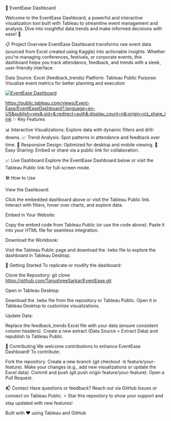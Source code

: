 🎉 EventEase Dashboard

Welcome to the EventEase Dashboard, a powerful and interactive visualization tool built with Tableau to streamline event management and analysis. Dive into insightful data trends and make informed decisions with ease! 🚀
 

📋 Project Overview
EventEase Dashboard transforms raw event data (sourced from Excel created using Kaggle) into actionable insights. Whether you're managing conferences, festivals, or corporate events, this dashboard helps you track attendance, feedback, and trends with a sleek, user-friendly interface.

Data Source: Excel (feedback_trends)
Platform: Tableau Public
Purpose: Visualize event metrics for better planning and execution

<div class='tableauPlaceholder' id='viz1745761819207' style='position: relative'><noscript><a href='#'><img alt='EventEase Dashboard ' src='https:&#47;&#47;public.tableau.com&#47;static&#47;images&#47;Ev&#47;Event-Ease&#47;EventEaseDashboard&#47;1_rss.png' style='border: none' /></a></noscript><object class='tableauViz'  style='display:none;'><param name='host_url' value='https%3A%2F%2Fpublic.tableau.com%2F' /> <param name='embed_code_version' value='3' /> <param name='site_root' value='' /><param name='name' value='Event-Ease&#47;EventEaseDashboard' /><param name='tabs' value='no' /><param name='toolbar' value='yes' /><param name='static_image' value='https:&#47;&#47;public.tableau.com&#47;static&#47;images&#47;Ev&#47;Event-Ease&#47;EventEaseDashboard&#47;1.png' /> <param name='animate_transition' value='yes' /><param name='display_static_image' value='yes' /><param name='display_spinner' value='yes' /><param name='display_overlay' value='yes' /><param name='display_count' value='yes' /><param name='language' value='en-US' /><param name='filter' value='publish=yes' /></object></div>                <script type='text/javascript'>                    var divElement = document.getElementById('viz1745761819207');                    var vizElement = divElement.getElementsByTagName('object')[0];                    if ( divElement.offsetWidth > 800 ) { vizElement.style.width='1450px';vizElement.style.height='877px';} else if ( divElement.offsetWidth > 500 ) { vizElement.style.width='1450px';vizElement.style.height='877px';} else { vizElement.style.width='100%';vizElement.style.height='2977px';}                     var scriptElement = document.createElement('script');                    scriptElement.src = 'https://public.tableau.com/javascripts/api/viz_v1.js';                    vizElement.parentNode.insertBefore(scriptElement, vizElement);                </script>

https://public.tableau.com/views/Event-Ease/EventEaseDashboard?:language=en-US&publish=yes&:sid=&:redirect=auth&:display_count=n&:origin=viz_share_link
✨ Key Features

📊 Interactive Visualizations: Explore data with dynamic filters and drill-downs.
📈 Trend Analysis: Spot patterns in attendance and feedback over time.
🎨 Responsive Design: Optimized for desktop and mobile viewing.
🔗 Easy Sharing: Embed or share via a public link for collaboration.


📈 Live Dashboard
Explore the EventEase Dashboard below or visit the Tableau Public link for full-screen mode.

🛠️ How to Use

View the Dashboard:

Click the embedded dashboard above or visit the Tableau Public link.
Interact with filters, hover over charts, and explore data.


Embed in Your Website:

Copy the embed code from Tableau Public (or use the code above).
Paste it into your HTML file for seamless integration.


Download the Workbook:

Visit the Tableau Public page and download the .twbx file to explore the dashboard in Tableau Desktop.




🚀 Getting Started
To replicate or modify the dashboard:

Clone the Repository:
git clone https://github.com/TanushreeSarkar/EventEase.git


Open in Tableau Desktop:

Download the .twbx file from the repository or Tableau Public.
Open it in Tableau Desktop to customize visualizations.


Update Data:

Replace the feedback_trends Excel file with your data (ensure consistent column headers).
Create a new extract (Data Source > Extract Data) and republish to Tableau Public.




🤝 Contributing
We welcome contributions to enhance EventEase Dashboard! To contribute:

Fork the repository.
Create a new branch (git checkout -b feature/your-feature).
Make your changes (e.g., add new visualizations or update the Excel data).
Commit and push (git push origin feature/your-feature).
Open a Pull Request.


📬 Contact
Have questions or feedback? Reach out via GitHub Issues or connect on Tableau Public.
⭐ Star this repository to show your support and stay updated with new features!

Built with ❤️ using Tableau and GitHub
